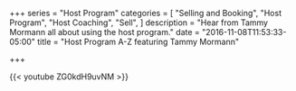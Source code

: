 +++
series = "Host Program"
categories = [
  "Selling and Booking",
  "Host Program",
  "Host Coaching",
  "Sell",
]
description = "Hear from Tammy Mormann all about using the host program."
date = "2016-11-08T11:53:33-05:00"
title = "Host Program A-Z featuring Tammy Mormann"

+++

{{< youtube ZG0kdH9uvNM >}}
